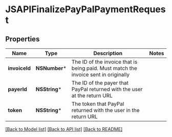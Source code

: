 # JSAPIFinalizePayPalPaymentRequest

## Properties
Name | Type | Description | Notes
------------ | ------------- | ------------- | -------------
**invoiceId** | **NSNumber*** | The ID of the invoice that is being paid. Must match the invoice sent in originally | 
**payerId** | **NSString*** | The ID of the payer that PayPal returned with the user at the return URL | 
**token** | **NSString*** | The token that PayPal returned with the user in the return URL | 

[[Back to Model list]](../README.md#documentation-for-models) [[Back to API list]](../README.md#documentation-for-api-endpoints) [[Back to README]](../README.md)



